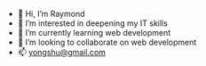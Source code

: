 - 👋 Hi, I’m Raymond
- 👀 I’m interested in deepening my IT skills
- 🌱 I’m currently learning web development
- 💞️ I’m looking to collaborate on web development
- 📫 yongshu@gmail.com

<!---
raymondtys/raymondtys is a ✨ special ✨ repository because its `README.md` (this file) appears on your GitHub profile.
You can click the Preview link to take a look at your changes.
--->
